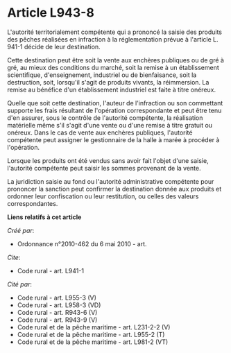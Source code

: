 # Article L943-8

L'autorité territorialement compétente qui a prononcé la saisie des produits des pêches réalisées en infraction à la
réglementation prévue à l'article L. 941-1 décide de leur destination. 

Cette destination peut être soit la vente aux enchères publiques ou de gré à gré, au mieux des conditions du marché, soit la
remise à un établissement scientifique, d'enseignement, industriel ou de bienfaisance, soit la destruction, soit, lorsqu'il
s'agit de produits vivants, la réimmersion. La remise au bénéfice d'un établissement industriel est faite à titre onéreux. 

Quelle que soit cette destination, l'auteur de l'infraction ou son commettant supporte les frais résultant de l'opération
correspondante et peut être tenu d'en assurer, sous le contrôle de l'autorité compétente, la réalisation matérielle même s'il
s'agit d'une vente ou d'une remise à titre gratuit ou onéreux. Dans le cas de vente aux enchères publiques, l'autorité
compétente peut assigner le gestionnaire de la halle à marée à procéder à l'opération. 

Lorsque les produits ont été vendus sans avoir fait l'objet d'une saisie, l'autorité compétente peut saisir les sommes
provenant de la vente. 

La juridiction saisie au fond ou l'autorité administrative compétente pour prononcer la sanction peut confirmer la
destination donnée aux produits et ordonner leur confiscation ou leur restitution, ou celles des valeurs correspondantes.

**Liens relatifs à cet article**

_Créé par_:

  - Ordonnance n°2010-462 du 6 mai 2010 - art.

_Cite_:

  - Code rural - art. L941-1

_Cité par_:

  - Code rural - art. L955-3 (V)
  - Code rural - art. L958-3 (VD)
  - Code rural - art. R943-6 (V)
  - Code rural - art. R943-9 (V)
  - Code rural et de la pêche maritime - art. L231-2-2 (V)
  - Code rural et de la pêche maritime - art. L955-2 (T)
  - Code rural et de la pêche maritime - art. L981-2 (VT)
